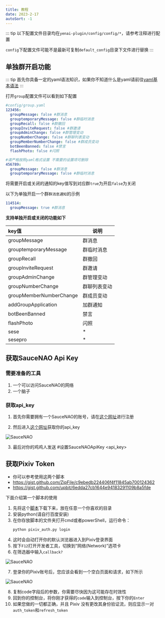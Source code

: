 ```yaml
---
title: 教程
date: 2023-2-17
autoSort: -1
---
```


::: tip
以下配置文件目录均在`yenai-plugin/config/config/*`，请参考注释进行配置

`config`下配置文件可能不是最新可复制`default_config`目录下文件进行替换
:::

## 单独群开启功能
::: tip
首先你具备一定的yaml语法知识，如果你不知道什么是yaml请前往[yaml基本语法](https://blog.csdn.net/hejian_0534/article/details/100577740)
:::

打开`group`配置文件可以看到如下配置
```yaml
#config/group.yaml
123456:
  groupMessage: false #群消息
  grouptemporaryMessage: false #群临时消息
  groupRecall: false #群撤回
  groupInviteRequest: false #群邀请
  groupAdminChange: false #群管理变动
  groupNumberChange: false #群聊列表变动
  groupMemberNumberChange: false #群成员变动
  botBeenBanned: false #禁言
  flashPhoto: false #闪照

#请严格按照yaml格式设置 不需要的设置项可删除
456789:
  groupMessage: false #群消息
  grouptemporaryMessage: false #群临时消息
```
将需要开启或关闭的通知的key值写到对应群`true`为开启`false`为关闭

以下为单独开启一个群`群消息通知`的示例
```yaml
114514:
  groupMessage: true #群消息
```

**支持单独开启或关闭的功能如下**

| key值                   | 说明         |
| :---------------------- | ------------ |
| groupMessage            | 群消息       |
| grouptemporaryMessage   | 群临时消息   |
| groupRecall             | 群撤回       |
| groupInviteRequest      | 群邀请       |
| groupAdminChange        | 群管理变动   |
| groupNumberChange       | 群聊列表变动 |
| groupMemberNumberChange | 群成员变动   |
| addGroupApplication     | 加群通知     |
| botBeenBanned           | 禁言         |
| flashPhoto              | 闪照         |
| sese                    | *            |
| sesepro                 | *            |

## 获取SauceNAO Api Key

### 需要准备的工具

1. 一个可以访问SauceNAO的网络
2. 一个脑子

### 获取api_key
1. 首先你需要拥有一个SauceNAO的账号，请在[这个网址](https://saucenao.com/user.php)进行注册

2. 然后进入[这个网址](https://saucenao.com/user.php?page=search-api)获取你的api_key
<img :src="$withBase('/img/SauceNAO.png')" alt="SauceNAO">

3. 最后对你的鸡鸡人发送 #设置SauceNAOApiKey <api_key>

## 获取Pixiv Token

- 你可以参考使用这两个脚本
- https://gist.github.com/ZipFile/c9ebedb224406f4f11845ab700124362
- https://gist.github.com/upbit/6edda27cb1644e94183291109b8a5fde

下面介绍第一个脚本的使用

1. 先将这个[脚本](https://gist.github.com/ZipFile/c9ebedb224406f4f11845ab700124362)下载下来，放在任意一个你喜欢的目录
2. 安装python(请自行百度安装)
3. 在你存放脚本的文件夹打开cmd或者powerShell，运行命令：
   ```sh
   python pixiv_auth.py login
   ```
4. 这时会自动打开你的默认浏览器进入到Pixiv登录界面
5. 按下`F12`打开开发者工具，切换到“网络(Network)”选项卡
6. 在筛选器中输入`callback?`

<img :src="$withBase('/pixiv-token/filter.png')" alt="SauceNAO">

7. 登录你的Pixiv账号后，您应该会看到一个空白页面和请求，如下所示
  <img :src="$withBase('/pixiv-token/request.png')" alt="SauceNAO">

8. 复制code字段后的参数，你需要尽快因为这可能存在时效性
9. 回到你的控制台，将你刚才获得的`code`输入到控制台，按下你的`Enter`
10. 如果您做的一切都正确，并且 Pixiv 没有更改其身份验证流，则应显示一对`auth_token`和`refresh_token`
